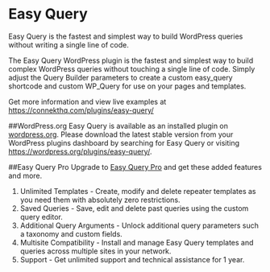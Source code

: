 # Easy Query
Easy Query is the fastest and simplest way to build WordPress queries without writing a single line of code. 

The Easy Query WordPress plugin is the fastest and simplest way to build complex WordPress queries without touching a single line of code.
Simply adjust the Query Builder parameters to create a custom easy_query shortcode and custom WP_Query for use on your pages and templates.

Get more information and view live examples at https://connekthq.com/plugins/easy-query/

##WordPress.org
Easy Query is available as an installed plugin on [wordpress.org](https://wordpress.org/plugins/easy-query/). 
Please download the latest stable version from your WordPress plugins dashboard by searching for Easy Query or visiting https://wordpress.org/plugins/easy-query/.

##Easy Query Pro
Upgrade to [Easy Query Pro](https://connekthq.com/plugins/easy-query/) and get these added features and more.

1. Unlimited Templates - Create, modify and delete repeater templates as you need them with absolutely zero restrictions.
2. Saved Queries - Save, edit and delete past queries using the custom query editor.
3. Additional Query Arguments - Unlock additional query parameters such a taxonomy and custom fields.
4. Multisite Compatibility - Install and manage Easy Query templates and queries across multiple sites in your network.
5. Support - Get unlimited support and technical assistance for 1 year.
